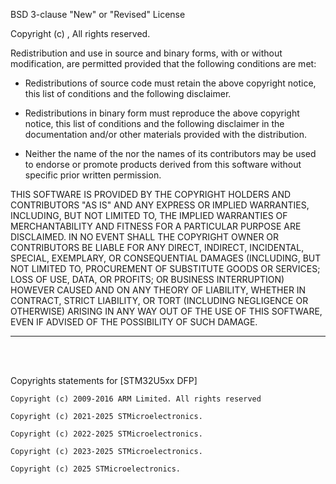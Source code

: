 <!-- License terms for [BSD 3-clause "New" or "Revised" License]-->
BSD 3-clause "New" or "Revised" License

Copyright (c) <YEAR>, <OWNER>
All rights reserved.

Redistribution and use in source and binary forms, with or without modification,
are permitted provided that the following conditions are met:

  * Redistributions of source code must retain the above copyright notice, this
    list of conditions and the following disclaimer.

  * Redistributions in binary form must reproduce the above copyright notice,
    this list of conditions and the following disclaimer in the documentation
    and/or other materials provided with the distribution.

  * Neither the name of the <ORGANIZATION> nor the names of its contributors may
    be used to endorse or promote products derived from this software without
    specific prior written permission.


THIS SOFTWARE IS PROVIDED BY THE COPYRIGHT HOLDERS AND CONTRIBUTORS "AS IS" AND
ANY EXPRESS OR IMPLIED WARRANTIES, INCLUDING, BUT NOT LIMITED TO, THE IMPLIED
WARRANTIES OF MERCHANTABILITY AND FITNESS FOR A PARTICULAR PURPOSE ARE
DISCLAIMED. IN NO EVENT SHALL THE COPYRIGHT OWNER OR CONTRIBUTORS BE LIABLE FOR
ANY DIRECT, INDIRECT, INCIDENTAL, SPECIAL, EXEMPLARY, OR CONSEQUENTIAL DAMAGES
(INCLUDING, BUT NOT LIMITED TO, PROCUREMENT OF SUBSTITUTE GOODS OR SERVICES; LOSS
OF USE, DATA, OR PROFITS; OR BUSINESS INTERRUPTION) HOWEVER CAUSED AND ON ANY
THEORY OF LIABILITY, WHETHER IN CONTRACT, STRICT LIABILITY, OR TORT (INCLUDING
NEGLIGENCE OR OTHERWISE) ARISING IN ANY WAY OUT OF THE USE OF THIS SOFTWARE, EVEN
IF ADVISED OF THE POSSIBILITY OF SUCH DAMAGE.

---


<!-- End of License terms -->
<BR>
<BR>

<!-- Copyrights statements for [STM32U5xx DFP]-->
Copyrights statements for [STM32U5xx DFP]

	Copyright (c) 2009-2016 ARM Limited. All rights reserved
	
	Copyright (c) 2021-2025 STMicroelectronics.
	
	Copyright (c) 2022-2025 STMicroelectronics.
	
	Copyright (c) 2023-2025 STMicroelectronics.
	
	Copyright (c) 2025 STMicroelectronics.
	
<!-- End of Copyrights statements for [STM32U5xx DFP]-->
